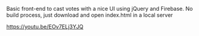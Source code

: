 Basic front-end to cast votes with a nice UI using jQuery and Firebase. No build process, just download and open index.html in a local server

https://youtu.be/EOv7ELj3YJQ
